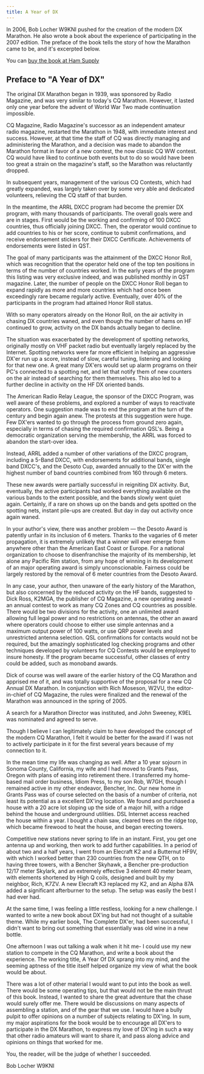 ```yaml
---
title: A Year of DX
---
```


In 2006, Bob Locher W9KNI pushed for the creation of the modern DX Marathon. He also wrote a book about the experience
of participating in the 2007 edition. The preface of the book tells the story of how the Marathon came to be, and it's excerpted below.

You can [buy the book at Ham Supply](https://www.hamsupply.com/books/)

## Preface to "A Year of DX"

The original DX Marathon began in 1939, was sponsored by Radio Magazine, and was very similar to today's CQ Marathon. However, it lasted only one year before the advent of World War Two made continuation impossible.

CQ Magazine, Radio Magazine's successor as an independent amateur radio magazine, restarted the Marathon in 1948, with immediate interest and success. However, at that time the staff of CQ was directly managing and administering the Marathon, and a decision was made to abandon the Marathon format in favor of a new contest, the now classic CQ WW contest. CQ would have liked to continue both events but to do so would have been too great a strain on the magazine's staff, so the Marathon was reluctantly dropped.

In subsequent years, management of the various CQ Contests, which had greatly expanded, was largely taken over by some very able and dedicated volunteers, relieving the CQ staff of that burden.

In the meantime, the ARRL DXCC program had become the premier DX program, with many thousands of participants. The overall goals were and are in stages. First would be the working and confirming of 100 DXCC countries, thus officially joining DXCC. Then, the operator would continue to add countries to his or her score, continue to submit confirmations, and receive endorsement stickers for their DXCC Certificate. Achievements of endorsements were listed in QST.

The goal of many participants was the attainment of the DXCC Honor Roll, which was recognition that the operator held one of the top ten positions in terms of the number of countries worked. In the early years of the program this listing was very exclusive indeed, and was published monthly in QST magazine. Later, the number of people on the DXCC Honor Roll began to expand rapidly as more and more countries which had once been exceedingly rare became regularly active. Eventually, over 40% of the participants in the program had attained Honor Roll status.

With so many operators already on the Honor Roll, on the air activity in chasing DX countries waned, and even though the number of hams on HF continued to grow, activity on the DX bands actually began to decline.

The situation was exacerbated by the development of spotting networks, originally mostly on VHF packet radio but eventually largely replaced by the Internet. Spotting networks were far more efficient in helping an aggressive DX'er run up a score, instead of slow, careful tuning, listening and looking for that new one. A great many DX'ers would set up alarm programs on their PC's connected to a spotting net, and let that notify them of new counters on the air instead of searching for them themselves. This also led to a further decline in activity on the HF DX oriented bands.

The American Radio Relay League, the sponsor of the DXCC Program, was well aware of these problems, and explored a number of ways to reactivate operators. One suggestion made was to end the program at the turn of the century and begin again anew. The protests at this suggestion were huge. Few DX'ers wanted to go through the process from ground zero again, especially in terms of chasing the required confirmation QSL's. Being a democratic organization serving the membership, the ARRL was forced to abandon the start-over idea.

Instead, ARRL added a number of other variations of the DXCC program, including a 5-Band DXCC, with endorsements for additional bands, single band DXCC's, and the Desoto Cup, awarded annually to the DX'er with the highest number of band countries combined from 160 through 6 meters.

These new awards were partially successful in reigniting DX activity. But, eventually, the active participants had worked everything available on the various bands to the extent possible, and the bands slowly went quiet again. Certainly, if a rare on shows up on the bands and gets spotted on the spotting nets, instant pile-ups are created. But day in day out activity once again waned.

In your author's view, there was another problem — the Desoto Award is patently unfair in its inclusion of 6 meters. Thanks to the vagaries of 6 meter propagation, it is extremely unlikely that a winner will ever emerge from anywhere other than the American East Coast or Europe. For a national organization to choose to disenfranchise the majority of its membership, let alone any Pacific Rim station, from any hope of winning in its development of an major operating award is simply unconscionable. Fairness could be largely restored by the removal of 6 meter countries from the Desoto Award.

In any case, your author, then unaware of the early history of the Marathon, but also concerned by the reduced activity on the HF bands, suggested to Dick Ross, K2MGA, the publisher of CQ Magazine, a new operating award - an annual contest to work as many CQ Zones and CQ countries as possible. There would be two divisions for the activity, one an unlimited award allowing full legal power and no restrictions on antennas, the other an award where operators could choose to either use simple antennas and a maximum output power of 100 watts, or use QRP power levels and unrestricted antenna selection. QSL confirmations for contacts would not be required, but the amazingly sophisticated log checking programs and other techniques developed by volunteers for CQ Contests would be employed to insure honesty. If the program became successful, other classes of entry could be added, such as monoband awards.

Dick of course was well aware of the earlier history of the CQ Marathon and apprised me of it, and was totally supportive of the proposal for a new CQ Annual DX Marathon. In conjunction with Rich Moseson, W2VU, the editor-in-chief of CQ Magazine, the rules were finalized and the renewal of the Marathon was announced in the spring of 2005.

A search for a Marathon Director was instituted, and John Sweeney, K9EL was nominated and agreed to serve.

Though I believe I can legitimately claim to have developed the concept of the modern CQ Marathon, I felt it would be better for the award if I was not to actively participate in it for the first several years because of my connection to it.

In the mean time my life was changing as well. After a 10 year sojourn in Sonoma County, California, my wife and I had moved to Grants Pass, Oregon with plans of easing into retirement there. I transferred my home-based mail order business, Idiom Press, to my son Rob, W7GH, though I remained active in my other endeavor, Bencher, Inc. Our new home in Grants Pass was of course selected on the basis of a number of criteria, not least its potential as a excellent DX'ing location. We found and purchased a house with a 20 acre lot sloping up the side of a major hill, with a ridge behind the house and underground utilities. DSL Internet access reached the house within a year. I bought a chain saw, cleared trees on the ridge top, which became firewood to heat the house, and began erecting towers.

Competitive new stations never spring to life in an instant. First, you get one antenna up and working, then work to add further capabilities. In a period of about two and a half years, I went from an Elecraft K2 and a Butternut HF9V, with which I worked better than 230 countries from the new QTH, on to having three towers, with a Bencher Skyhawk, a Bencher pre-production 12/17 meter Skylark, and an extremely effective 3 element 40 meter beam, with elements shortened by High Q coils, designed and built by my neighbor, Rich, K7ZV. A new Elecraft K3 replaced my K2, and an Alpha 87A added a significant afterburner to the setup. The setup was easily the best I had ever had.

At the same time, I was feeling a little restless, looking for a new challenge. I wanted to write a new book about DX'ing but had not thought of a suitable theme. While my earlier book, The Complete DX'er, had been successful, I didn't want to bring out something that essentially was old wine in a new bottle.

One afternoon I was out talking a walk when it hit me- I could use my new station to compete in the CQ Marathon, and write a book about the experience. The working title, A Year Of DX sprang into my mind, and the seeming aptness of the title itself helped organize my view of what the book would be about.

There was a lot of other material I would want to put into the book as well. There would be some operating tips, but that would not be the main thrust of this book. Instead, I wanted to share the great adventure that the chase would surely offer me. There would be discussions on many aspects of assembling a station, and of the gear that we use. I would have a bully pulpit to offer opinions on a number of subjects relating to DX'ing. In sum, my major aspirations for the book would be to encourage all DX'ers to participate in the DX Marathon, to express my love of DX'ing in such a way that other radio amateurs will want to share it, and pass along advice and opinions on things that worked for me.

You, the reader, will be the judge of whether I succeeded.

Bob Locher W9KNI

